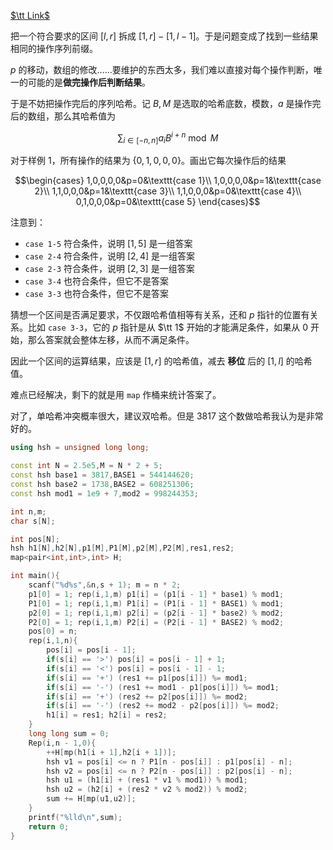 [$\tt Link$](/problem/AT4163)

把一个符合要求的区间 $[l,r]$ 拆成 $[1,r]-[1,l-1]$。于是问题变成了找到一些结果相同的操作序列前缀。

$p$ 的移动，数组的修改……要维护的东西太多，我们难以直接对每个操作判断，唯一的可能的是**做完操作后判断结果**。

于是不妨把操作完后的序列哈希。记 $B,M$ 是选取的哈希底数，模数，$a$ 是操作完后的数组，那么其哈希值为

$$\sum_{i\in[-n,n]} a_iB^{i+n}\bmod M$$

对于样例 $1$，所有操作的结果为 $\{0,1,0,0,0\}$。画出它每次操作后的结果

$$\begin{cases}
1,0,0,0,0&p=0&\texttt{case 1}\\
1,0,0,0,0&p=1&\texttt{case 2}\\
1,1,0,0,0&p=1&\texttt{case 3}\\
1,1,0,0,0&p=0&\texttt{case 4}\\
0,1,0,0,0&p=0&\texttt{case 5}
\end{cases}$$

注意到：

+ $\texttt{case 1-5}$ 符合条件，说明 $[1,5]$ 是一组答案
+ $\texttt{case 2-4}$ 符合条件，说明 $[2,4]$ 是一组答案
+ $\texttt{case 2-3}$ 符合条件，说明 $[2,3]$ 是一组答案
+ $\texttt{case 3-4}$ 也符合条件，但它不是答案
+ $\texttt{case 3-3}$ 也符合条件，但它不是答案

猜想一个区间是否满足要求，不仅跟哈希值相等有关系，还和 $p$ 指针的位置有关系。比如 $\texttt{case 3-3}$，它的 $p$ 指针是从 $\tt 1$ 开始的才能满足条件，如果从 $0$ 开始，那么答案就会整体左移，从而不满足条件。

因此一个区间的运算结果，应该是 $[1,r]$ 的哈希值，减去 **移位** 后的 $[1,l]$ 的哈希值。

难点已经解决，剩下的就是用 `map` 作桶来统计答案了。

对了，单哈希冲突概率很大，建议双哈希。但是 $3817$ 这个数做哈希我认为是非常好的。

```cpp
using hsh = unsigned long long;

const int N = 2.5e5,M = N * 2 + 5;
const hsh base1 = 3817,BASE1 = 544144620;
const hsh base2 = 1738,BASE2 = 608251306;
const hsh mod1 = 1e9 + 7,mod2 = 998244353;

int n,m;
char s[N];

int pos[N];
hsh h1[N],h2[N],p1[M],P1[M],p2[M],P2[M],res1,res2;
map<pair<int,int>,int> H;

int main(){
	scanf("%d%s",&n,s + 1); m = n * 2;
	p1[0] = 1; rep(i,1,m) p1[i] = (p1[i - 1] * base1) % mod1;
	P1[0] = 1; rep(i,1,m) P1[i] = (P1[i - 1] * BASE1) % mod1;
	p2[0] = 1; rep(i,1,m) p2[i] = (p2[i - 1] * base2) % mod2;
	P2[0] = 1; rep(i,1,m) P2[i] = (P2[i - 1] * BASE2) % mod2;
	pos[0] = n;
	rep(i,1,n){
		pos[i] = pos[i - 1];
		if(s[i] == '>') pos[i] = pos[i - 1] + 1;
		if(s[i] == '<') pos[i] = pos[i - 1] - 1;
		if(s[i] == '+') (res1 += p1[pos[i]]) %= mod1;
		if(s[i] == '-') (res1 += mod1 - p1[pos[i]]) %= mod1;
		if(s[i] == '+') (res2 += p2[pos[i]]) %= mod2;
		if(s[i] == '-') (res2 += mod2 - p2[pos[i]]) %= mod2;
		h1[i] = res1; h2[i] = res2;
	}
	long long sum = 0;
	Rep(i,n - 1,0){
		++H[mp(h1[i + 1],h2[i + 1])];
		hsh v1 = pos[i] <= n ? P1[n - pos[i]] : p1[pos[i] - n];
		hsh v2 = pos[i] <= n ? P2[n - pos[i]] : p2[pos[i] - n];
		hsh u1 = (h1[i] + (res1 * v1 % mod1)) % mod1;
		hsh u2 = (h2[i] + (res2 * v2 % mod2)) % mod2;
		sum += H[mp(u1,u2)];
	}
	printf("%lld\n",sum);
	return 0;
}